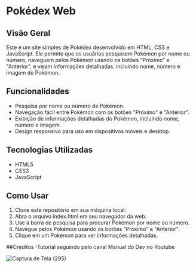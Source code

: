 # Pokédex Web

## Visão Geral

Este é um site simples de Pokédex desenvolvido em HTML, CSS e JavaScript. Ele permite que os usuários pesquisem Pokémon por nome ou número, naveguem pelos Pokémon usando os botões "Próximo" e "Anterior", e vejam informações detalhadas, incluindo nome, número e imagem do Pokémon.

## Funcionalidades

- Pesquisa por nome ou número de Pokémon.
- Navegação fácil entre Pokémon com os botões "Próximo" e "Anterior".
- Exibição de informações detalhadas do Pokémon, incluindo nome, número e imagem.
- Design responsivo para uso em dispositivos móveis e desktop.

## Tecnologias Utilizadas

- HTML5
- CSS3
- JavaScript

## Como Usar

1. Clone este repositório em sua máquina local:
2. Abra o arquivo index.html em seu navegador da web.
3. Use a barra de pesquisa para procurar Pokémon por nome ou número.
4. Navegue pelos Pokémon usando os botões "Próximo" e "Anterior".
5. Clique em um Pokémon para ver informações detalhadas.

##Créditos
-Tutorial seguindo pelo canal Manual do Dev no Youtube

![Captura de Tela (295)](https://github.com/LaisDomingos/Pokedex/assets/50579591/d31a8131-77f6-4ca6-82bd-0c888f66d313)
